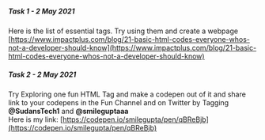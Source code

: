 ##### Task 1 - 2 May 2021
Here is the list of essential tags. Try using them and create a webpage
<br />
[https://www.impactplus.com/blog/21-basic-html-codes-everyone-whos-not-a-developer-should-know](https://www.impactplus.com/blog/21-basic-html-codes-everyone-whos-not-a-developer-should-know)

##### Task 2 - 2 May 2021
Try Exploring one fun HTML Tag and make a codepen out of it and share link to your codepens in the Fun Channel and on Twitter by Tagging **@SudansTech1** and **@smileguptaaa**
<br />
Here is my link: [https://codepen.io/smilegupta/pen/qBReBjb](https://codepen.io/smilegupta/pen/qBReBjb)
